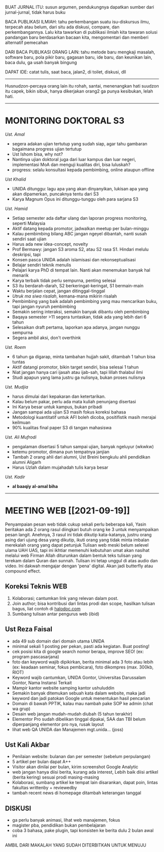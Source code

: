 BUAT JURNAL ITU: susun argumen, pendukungnya dapatkan sumber dari jurnal-jurnal, tidak harus buku

BACA PUBLIKASI ILMIAH: tahu perkembangan suatu isu-diskursus ilmu, terpecah atau belum, dari situ ada diskusi, compare, dan perkembangannya. Lalu kita tawarkan di publikasi ilmiah kita tawaran solusi pandangan baru berdasarkan bacaan kita, mengomentari dan memberi alternatif pemecahan

DARI BACA PUBLIKASI ORANG LAIN: tahu metode baru mengkaji masalah, software baru, pola pikir baru, gagasan baru, ide baru, dan keunikan lain, baca dulu, ga usah banyak bingung

DAPAT IDE: catat tulis, saat baca, jalan2, di toilet, diskusi, dll

---

Husnudzon-percaya orang lain itu rohah, santai, menenangkan hati
suudzon itu capek, bikin sibuk, hanya dikerjakan orang2 ga punya kesibukan, lelah hati.  

---
# MONITORING DOKTORAL S3

*Ust. Amal*
+ segera adakan ujian tertutup yang sudah siap, agar tahu gambaran bagaimana progress ujian tertutup 
+ Ust Ishom bisa, why not?
+ Nantinya ujian doktoral juga dari luar kampus dan luar negeri, implementasi MoA dan menguji kualitas diri, bisa luluskah?
+ progress: selalu konsultasi kepada pembimbing, online ataupun offline

*Ust Khalid*
+ UNIDA ditunggu: lagu apa yang akan dinyanyikan, lukisan apa yang akan dipamerkan, puncaknya tentu dari S3
+ Karya Magnum Opus ini ditunggu-tunggu oleh para sarjana S3

*Ust. Hamid*
+ Setiap semester ada daftar ulang dan laporan progress monitoring, seperti Malaysia
+ Aktif datang kepada promotor, jadwalkan meetup per bulan-minggu
+ Kalau pembimbing bilang ABC jangan ngeyel dibantah, nanti susah sendiri saat ujian 
+ Harus ada new idea-concept, novelty
+ Prof Bermawy: jangan S3 aroma S2, atau S2 rasa S1. Hindari melulu deskripsi, tapi 
+ Konsen pasca UNIDA adalah islamisasi dan rekonseptualisasi
+ Belajar sendiri teknik menulis
+ Pelajari karya PhD di tempat lain. Nanti akan menemukan banyak hal menarik
+ Karya terbaik tidak perlu sempurna, penting selesai
+ S3 itu berdarah-darah, S2 berkeringat-keringat, S1 bermain-main
+ Waktu berjalan cepat, jangan ditinggal-tinggal
+ *Utruk ma siwa risalah*, kemana-mana mikirin risalah
+ Pembimbing yang baik adalah pembimbing yang mau mencarikan buku, tapi jangan nyuruh pembimbing
+ Semakin sering interaksi, semakin banyak dibantu oleh pembimbing
+ Baqaya semester >11  segera tuntaskan, tidak ada yang lebih dari 6 tahun
+ Selesaikan draft pertama, laporkan apa adanya, jangan nunggu sempurna
+ Segera ambil aksi, don't overthink

*Ust. Roem*
+ 6 tahun ga digarap, minta tambahan hujjah sakit, ditambah 1 tahun bisa tuntas
+ Aktif datangi promotor, bikin target sendiri, bisa selesai 1 tahun
+ Niat jangan hanya cari ijasah atau ijab-sah, tapi lillah thalabul ilmi
+ Studi apapun yang lama justru ga nulisnya, bukan proses nulisnya

*Ust. Mudjia*
- harus dimulai dari kepakaran dan ketertarikan.
- Kalau belum pakar, perlu ada mata kuliah penunjang disertasi
-  Ini Karya besar untuk kampus, bukan pribadi
- Jangan sampai ada ujian S3 masih fokus koreksi bahasa
- Metodologi kuantitatif untuk AFI boleh dicoba, positifistik masih merajai keilmuan
- 90% kualitas final paper S3 di tangan mahasiswa

*Ust. Ali Mufrodi*
- pengalaman disertasi 5 tahun sampai ujian, banyak ngeluyur (wkwkw)
- ketemu promotor, dimana pun tempatnya janjian
- Tambah 2 orang ahli dari alumni, Ust Breini bengkulu ahli pendidikan alumni Aligarh
- Harus Uzlah dalam mujahadah tulis karya besar

*Ust. Kadir*
- **al baaqiy al-amal biha**

---

# MEETING WEB [[2021-09-19]]

Penyampaian pesan web tidak cukup sekali perlu beberapa kali, Yasin beritakan ada 2 orang rasul diingkari butuh orang ke 3 untuk menyampaikan pesan langit.
Anehnya, 3 rasul ini tidak dikutip kata-katanya, justru orang asing dari ujung desa yang dikutip, ikuti orang yang tidak minta imbalan merekalah orang yang dapat petunjuk
Tulisan web meski belum selevel ulama UAH UAS, tapi ini ikhtiar memenuhi kebutuhan umat akan nasihat melalui web
Firman Allah diturunkan dalam bentuk teks tulisan yang terekam dalam Quran dan sunnah. Tulisan ini tetap unggul di atas audio dan video. 
Ini dakwah mengajar dengan 'pena' digital. Akan jadi butterfly atau compound effect.

## Koreksi Teknis WEB
1. Kolaborasi; cantumkan link yang relevan dalam post.
2. Join author; bisa kontribusi dari lintas prodi dan scope, hasilkan tulisan bagus, liat contoh di [halodoc.com](http://halodoc.com)
3. Sumbang tulisan antar pengurus web (ibid)

## Ust Reza Faisal
+ ada 49 sub domain dari domain utama UNIDA
+ minimal sekali 1 posting per pekan, pasti ada kegiatan. Buat posting!
+ cek posisi kita di google search nomor berapa, improve SEO! (ex: program pascasarjana)
+ foto dan keyword wajib dipikirkan, berita minimal ada 3 foto atau lebih (ex: keadaan seminar, fokus pembicara), foto dikompres (max. 300kb, RIOT)
+ Keyword wajib cantumkan, UNIDA Gontor, Universitas Darussalam Gontor, Nama Instansi Terkait
+ Mampir kantor website samping kantor ushuluddin
+ Semakin banyak ditemukan sebuah kata dalam website, maka jadi keyword dan jadi patokan Google untuk menentukan hasil pencarian
+ Domain di bawah PPTIK, kalau mau nambah pake SOP ke admin (chat wa grup)
+ Desain web jangan mudah-mudah diubah (5 tahun terakhir)
+ Elementor Pro sudah dibelikan tinggal dipakai, SAA dan TBI belum diperpanjang elementor pro nya, rusak layout
+ lihat web QA UNIDA dan Manajemen mgt.unida... (joss)

## Ust Kali Akbar
+ Penilaian website: bulanan dan per semester (sebelum perpulangan)
+ 5 artikel per bulan dapat A++
+ Visitor akan dinilai per bulan, kirim screenshot Google Analytic
+ web jangan hanya diisi berita, kurang ada interest, Lebih baik diisi artikel (berita kering) sesuai prodi masing-masing
+ Kolaborasi, sumbang artikel ke tempat lain disarankan, dapat poin, lintas fakultas writtenby + reviewedby
+ tambah recent news di homepage ditambah keterangan tanggal

## DISKUSI
- ga perlu banyak animasi, lihat web manajemen, fokus 
- magister pba, pendidikan bukan pembelajaran
- coba 3 bahasa, pake plugin, tapi konsisten ke berita dulu 2 bulan awal ini

AMBIL DARI MAKALAH YANG SUDAH DITERBITKAN UNTUK MENUJU


